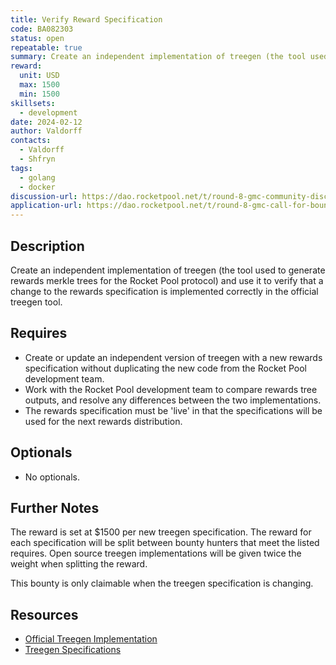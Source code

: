 ```yaml
---
title: Verify Reward Specification
code: BA082303
status: open
repeatable: true
summary: Create an independent implementation of treegen (the tool used to generate rewards merkle trees for the Rocket Pool protocol) and use it to verify that a change to the rewards specification is implemented correctly in the official treegen tool. 
reward:
  unit: USD
  max: 1500
  min: 1500
skillsets:
  - development
date: 2024-02-12
author: Valdorff
contacts:
  - Valdorff
  - Shfryn
tags: 
  - golang
  - docker
discussion-url: https://dao.rocketpool.net/t/round-8-gmc-community-discussion-of-submitted-applications/2557/19
application-url: https://dao.rocketpool.net/t/round-8-gmc-call-for-bounty-applications-deadline-is-january-14/2558/7
---
```


## Description
Create an independent implementation of treegen (the tool used to generate rewards merkle trees for the Rocket Pool protocol) and use it to verify that a change to the rewards specification is implemented correctly in the official treegen tool. 

## Requires
* Create or update an independent version of treegen with a new rewards specification without duplicating the new code from the Rocket Pool development team.
* Work with the Rocket Pool development team to compare rewards tree outputs, and resolve any differences between the two implementations. 
* The rewards specification must be 'live' in that the specifications will be used for the next rewards distribution. 

## Optionals
* No optionals.

## Further Notes

The reward is set at $1500 per new treegen specification. The reward for each specification will be split between bounty hunters that meet the listed requires. Open source treegen implementations will be given twice the weight when splitting the reward. 

This bounty is only claimable when the treegen specification is changing. 

## Resources
* [Official Treegen Implementation](https://github.com/rocket-pool/treegen)
* [Treegen Specifications](https://github.com/rocket-pool/rocketpool-research/tree/master/Merkle%20Rewards%20System)